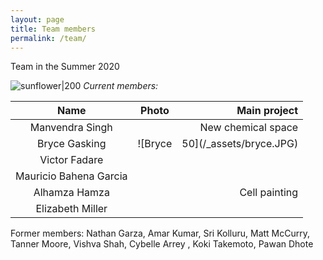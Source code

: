 ```yaml
---
layout: page
title: Team members 
permalink: /team/
---
```

Team in the Summer 2020

![sunflower|200](/_assets/sunflowers.JPG)
*Current members:*

|  Name            | Photo | Main project
:-----------------:|:-----:|-----------------:
Manvendra Singh | ![]() | New chemical space
Bryce Gasking | ![Bryce|50](/_assets/bryce.JPG) | Photochemistry and metal catalysis
Victor Fadare | |
Mauricio Bahena Garcia | |
Alhamza Hamza | | Cell painting
Elizabeth Miller | |

Former members: Nathan Garza, Amar Kumar, Sri Kolluru, Matt McCurry, Tanner Moore, Vishva Shah, Cybelle Arrey
, Koki Takemoto, Pawan Dhote



